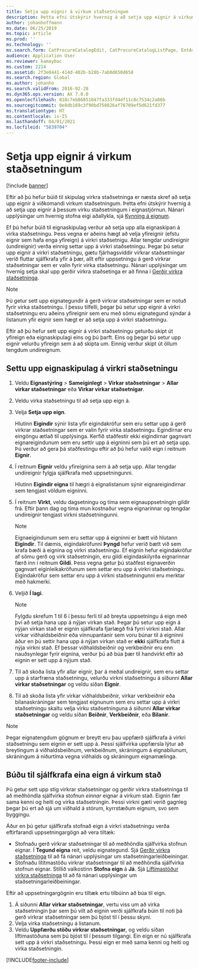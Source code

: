 ```yaml
---
title: Setja upp eignir á virkum staðsetningum
description: Þetta efni útskýrir hvernig á að setja upp eignir á virkum staðsetningum í eignastjórnun.
author: johanhoffmann
ms.date: 06/25/2019
ms.topic: article
ms.prod: ''
ms.technology: ''
ms.search.form: CatProcureCatalogEdit, CatProcureCatalogListPage, EntAssetFunctionalLocationObjectChange, EntAssetFunctionalLocationObjectInstall, EntAssetFunctionalLocationObject
audience: Application User
ms.reviewer: kamaybac
ms.custom: 2214
ms.assetid: 2f3e0441-414d-402b-b28b-7ab0d650d658
ms.search.region: Global
ms.author: johanho
ms.search.validFrom: 2016-02-28
ms.dyn365.ops.version: AX 7.0.0
ms.openlocfilehash: 818c7eb86851047fa333fd4df11c8c7534c2a06b
ms.sourcegitcommit: 0e8db169c3f90bd750826af76709ef5d621fd377
ms.translationtype: HT
ms.contentlocale: is-IS
ms.lasthandoff: 04/01/2021
ms.locfileid: "5839704"
---
```

# <a name="install-assets-on-functional-locations"></a>Setja upp eignir á virkum staðsetningum

[!include [banner](../../includes/banner.md)]

 

Eftir að þú hefur búið til skipulag virkra staðsetninga er næsta skref að setja upp eignir á viðkomandi virkum staðsetningum. Þetta efni útskýrir hvernig á að setja upp eignir á þessum virku staðsetningum í eignastjórnun. Nánari upplýsingar um hvernig stofna eigi aðallykla, sjá [Kynning á eignum](../objects/introduction-to-objects.md).

Ef þú hefur búið til eignaskipulag verður að setja upp alla eignaskipan á virka staðsetningu. Þess vegna er aðeins hægt að velja yfireignir (efstu eignir sem hafa enga yfireign) á virkri staðsetnigu. Allar tengdar undireignir (undireignir) verða einnig settar upp á virkri staðsetningu. Þegar þú setur upp eignir á virkri staðsetningu, gætu fjárhagsvíddir virkrar staðsetningar verið fluttar sjálfkrafa yfir á þær, allt eftir uppsetningu á gerð virkrar staðsetningar sem er valin fyrir virka staðsetningu. Nánari upplýsingar um hvernig setja skal upp gerðir virkra staðsetinga er að finna í [Gerðir virkra staðsetninga](../setup-for-functional-locations/functional-location-types.md).

> [!NOTE]
> Þú getur sett upp eignategundir á gerð virkrar staðsetningar sem er notuð fyrir virka staðsetningu. Í þessu tilfelli, þegar þú setur upp eignir á virkri staðsetningu eru aðeins yfireignir sem eru með sömu eignategund sýndar á listanum yfir eignir sem hægt er að setja upp á virkri staðsetningu.

Eftir að þú hefur sett upp eignir á virkri staðsetningu geturðu skipt út yfireign eða eignaskipulagi eins og þú þarft. Eins og þegar þú setur upp eignir velurðu yfireign sem á að skipta um. Einnig verður skipt út öllum tengdum undireignum. 


## <a name="install-an-asset-structure-on-a-functional-location"></a>Settu upp eignaskipulag á virkri staðsetningu

1. Veldu **Eignastýring** \> **Sameiginlegt** \> **Virkar staðsetningar** \> **Allar virkar staðsetningar** eða **Virkar virkar staðsetnigar**.
2. Veldu virka staðsetningu til að setja upp eign á.
3. Velja **Setja upp eign**.

    Hlutinn **Eigindir** sýnir lista yfir eigindakröfur sem eru settar upp á gerð virkrar staðsetningar sem er valin fyrir virka staðsetningu. Egindirnar eru eingöngu ætlað til upplýsinga. Kerfið staðfestir ekki eigindirnar gagnvart eignareigindunum sem eru settir upp á eigninni sem þú ert að setja upp. Þú verður að gera þá staðfestingu eftir að þú hefur valið eign í reitnum **Eignir**.

4. Í reitnum **Eignir** veldu yfireignina sem á að setja upp. Allar tengdar undireignir fylgja sjálfkrafa með uppsetningunni.

    Hlutinn **Eigindir eigna** til hægri á eignalistanum sýnir eignareigindirnar sem tengjast völdum eigninni.

5. Í reitnum **Virkt**, veldu dagsetningu og tíma sem eignauppsetningin gildir frá. Eftir þann dag og tíma mun kostnaður vegna eignarinnar og tengdar undireignir tengjast virkni staðsetningunni.

    > [!NOTE]
    > Eignaeigindunum sem eru settar upp á eigninni er bætt við hlutann **Eigindir**. Til dæmis, eigindakröfunni **Þyngd** hefur verið bætt við sem krafa bæði á eignina og virkri staðsetningu. Ef eignin hefur eigindakröfur af sömu gerð og virk staðsetningin, eru gildi eigindaskilyrða eignarinnar færð inn í reitnum **Gildi**. Þess vegna getur þú staðfest eignaverðin gagnvart eiginleikakröfunum sem settar eru upp á virkri staðsetningu. Eigindakröfur sem settar eru upp á virkni staðsetningunni eru merktar með hakmerki.

6. Veljið **Í lagi**.

    > [!NOTE]
    > Fylgdu skrefum 1 til 6 í þessu ferli til að breyta uppsetningu á eign með því að setja hana upp á nýjan virkan stað. Þegar þú setur upp eign á nýjan virkan stað er eignin sjálfkrafa fjarlægð frá fyrri virkni stað. Allar virkar viðhaldsbeiðnir eða vinnupantanir sem voru búnar til á eigninni áður en þú settir hana upp á nýjan virkan stað er **ekki** sjálfkrafa flutt á nýja virkni stað. Ef þessar viðhaldsbeiðnir og verkbeiðnir eru enn nauðsynlegar fyrir eignina, verður þú að búa þær til handvirkt eftir að eignin er sett upp á nýjum stað.

7. Til að skoða lista yfir allar eignir, þar á meðal undireignir, sem eru settar upp á starfræna staðsetningu, velurðu virkni staðsetningu á síðunni **Allar virkar staðsetningar** og veldu síðan **Eignir**.
8. Til að skoða lista yfir virkar viðhaldsbeiðnir, virkar verkbeiðnir eða bilanaskráningar sem tengjast eignunum sem eru settar upp á virkri staðsetningu skaltu velja virku staðsetninguna á síðunni **Allar virkar staðsetningar** og veldu síðan **Beiðnir**, **Verkbeiðnir**, eða **Bilanir**.

> [!NOTE]
> Þegar eignatengdum gögnum er breytt eru þau uppfærð sjálfkrafa á virkri staðsetningu sem eignin er sett upp á. Þessi sjálfvirka uppfærsla lýtur að breytingum á viðhaldsbeiðnum, verkbeiðnum, skráningum á eignabilunum, skráningum á niðurtíma vegna viðhalds og skráningum eignamælinga.

## <a name="automatically-create-one-asset-on-a-functional-location"></a>Búðu til sjálfkrafa eina eign á virkum stað

Þú getur sett upp stig virkrar staðsetningar og gerðir virkra staðsetninga til að meðhöndla sjálfvirka stofnun *einnar* eignar á virkum stað. Eignin fær sama kenni og heiti og virka staðsetningin. Þessi virkni gæti verið gagnleg þegar þú ert að sjá um viðhald á stórum, kyrrstæðum eignum, svo sem byggingu.

Áður en þú getur sjálfkrafa stofnað eign á virkri staðsetningu verða eftirfarandi uppsetningargögn að vera tiltæk:

- Stofnaðu gerð virkrar staðsetningar til að meðhöndla sjálfvirka stofnun eignar. Í **Tegund eigna** reit, veldu eignategund. Sjá [Gerðir virkra staðsetninga](../setup-for-functional-locations/functional-location-types.md) til að fá nánari upplýsingar um staðsetningarleiðbeiningar.
- Stofnaðu lítítmastöðu virkrar staðsetningar til að meðhöndla sjálfvirka stofnun eignar. Stillið valkostinn **Stofna eign** á **Já**. Sjá [Líftímastöður virkra staðsetninga](../setup-for-functional-locations/functional-location-stages.md) til að fá nánari upplýsingar um staðsetningarleiðbeiningar.

Eftir að uppsetningargögnin eru tiltæk ertu tilbúinn að búa til eign.

1. Á síðunni **Allar virkar staðsetningar**, vertu viss um að virka staðsetningin þar sem þú vilt að eignin verði sjálfkrafa búin til noti þá gerð virkrar staðsetningar sem þú bjóst til í þessu skyni.
2. Velja virka staðsetningu á listanum.
3. Veldu **Uppfærðu stöðu virkrar staðsetningar**, og veldu síðan líftímastöðuna sem þú bjóst til í þessum tilgangi. Ein eign er nú sjálfkrafa sett upp á virkri staðsetningu. Þessi eign er með sama kenni og heiti og virka staðsetningin.


[!INCLUDE[footer-include](../../../includes/footer-banner.md)]